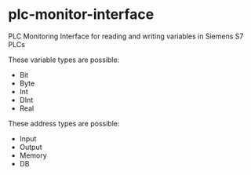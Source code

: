 # plc-monitor-interface
PLC Monitoring Interface for reading and writing variables in Siemens S7 PLCs

These variable types are possible:
- Bit
- Byte
- Int
- DInt
- Real

These address types are possible:
- Input
- Output
- Memory
- DB
